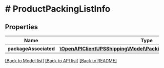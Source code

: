 # # ProductPackingListInfo

## Properties

Name | Type | Description | Notes
------------ | ------------- | ------------- | -------------
**packageAssociated** | [**\OpenAPIClientUPSShipping\Model\PackingListInfoPackageAssociated[]**](PackingListInfoPackageAssociated.md) |  |

[[Back to Model list]](../../README.md#models) [[Back to API list]](../../README.md#endpoints) [[Back to README]](../../README.md)
